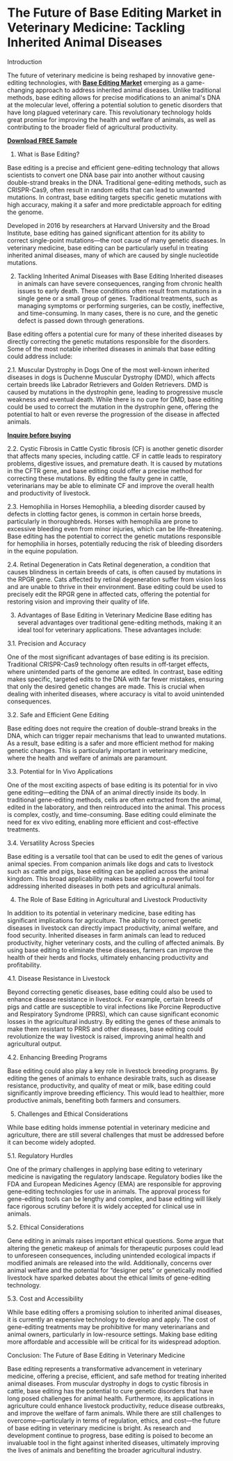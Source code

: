 # The Future of Base Editing Market in Veterinary Medicine: Tackling Inherited Animal Diseases
Introduction

The future of veterinary medicine is being reshaped by innovative gene-editing technologies, with **[Base Editing Market](https://www.nextmsc.com/report/base-editing-market-hc2980)** emerging as a game-changing approach to address inherited animal diseases. Unlike traditional methods, base editing allows for precise modifications to an animal's DNA at the molecular level, offering a potential solution to genetic disorders that have long plagued veterinary care. This revolutionary technology holds great promise for improving the health and welfare of animals, as well as contributing to the broader field of agricultural productivity.

**[Download FREE Sample](https://www.nextmsc.com/base-editing-market-hc2980/request-sample)**

1. What is Base Editing?
   
Base editing is a precise and efficient gene-editing technology that allows scientists to convert one DNA base pair into another without causing double-strand breaks in the DNA. Traditional gene-editing methods, such as CRISPR-Cas9, often result in random edits that can lead to unwanted mutations. In contrast, base editing targets specific genetic mutations with high accuracy, making it a safer and more predictable approach for editing the genome.

Developed in 2016 by researchers at Harvard University and the Broad Institute, base editing has gained significant attention for its ability to correct single-point mutations—the root cause of many genetic diseases. In veterinary medicine, base editing can be particularly useful in treating inherited animal diseases, many of which are caused by single nucleotide mutations.

2. Tackling Inherited Animal Diseases with Base Editing
Inherited diseases in animals can have severe consequences, ranging from chronic health issues to early death. These conditions often result from mutations in a single gene or a small group of genes. Traditional treatments, such as managing symptoms or performing surgeries, can be costly, ineffective, and time-consuming. In many cases, there is no cure, and the genetic defect is passed down through generations.

Base editing offers a potential cure for many of these inherited diseases by directly correcting the genetic mutations responsible for the disorders. Some of the most notable inherited diseases in animals that base editing could address include:

2.1. Muscular Dystrophy in Dogs
One of the most well-known inherited diseases in dogs is Duchenne Muscular Dystrophy (DMD), which affects certain breeds like Labrador Retrievers and Golden Retrievers. DMD is caused by mutations in the dystrophin gene, leading to progressive muscle weakness and eventual death. While there is no cure for DMD, base editing could be used to correct the mutation in the dystrophin gene, offering the potential to halt or even reverse the progression of the disease in affected animals.

**[Inquire before buying](https://www.nextmsc.com/base-editing-market-hc2980/inquire-before-buying)**

2.2. Cystic Fibrosis in Cattle
Cystic fibrosis (CF) is another genetic disorder that affects many species, including cattle. CF in cattle leads to respiratory problems, digestive issues, and premature death. It is caused by mutations in the CFTR gene, and base editing could offer a precise method for correcting these mutations. By editing the faulty gene in cattle, veterinarians may be able to eliminate CF and improve the overall health and productivity of livestock.

2.3. Hemophilia in Horses
Hemophilia, a bleeding disorder caused by defects in clotting factor genes, is common in certain horse breeds, particularly in thoroughbreds. Horses with hemophilia are prone to excessive bleeding even from minor injuries, which can be life-threatening. Base editing has the potential to correct the genetic mutations responsible for hemophilia in horses, potentially reducing the risk of bleeding disorders in the equine population.

2.4. Retinal Degeneration in Cats
Retinal degeneration, a condition that causes blindness in certain breeds of cats, is often caused by mutations in the RPGR gene. Cats affected by retinal degeneration suffer from vision loss and are unable to thrive in their environment. Base editing could be used to precisely edit the RPGR gene in affected cats, offering the potential for restoring vision and improving their quality of life.

3. Advantages of Base Editing in Veterinary Medicine
Base editing has several advantages over traditional gene-editing methods, making it an ideal tool for veterinary applications. These advantages include:

3.1. Precision and Accuracy

One of the most significant advantages of base editing is its precision. Traditional CRISPR-Cas9 technology often results in off-target effects, where unintended parts of the genome are edited. In contrast, base editing makes specific, targeted edits to the DNA with far fewer mistakes, ensuring that only the desired genetic changes are made. This is crucial when dealing with inherited diseases, where accuracy is vital to avoid unintended consequences.

3.2. Safe and Efficient Gene Editing

Base editing does not require the creation of double-strand breaks in the DNA, which can trigger repair mechanisms that lead to unwanted mutations. As a result, base editing is a safer and more efficient method for making genetic changes. This is particularly important in veterinary medicine, where the health and welfare of animals are paramount.

3.3. Potential for In Vivo Applications

One of the most exciting aspects of base editing is its potential for in vivo gene editing—editing the DNA of an animal directly inside its body. In traditional gene-editing methods, cells are often extracted from the animal, edited in the laboratory, and then reintroduced into the animal. This process is complex, costly, and time-consuming. Base editing could eliminate the need for ex vivo editing, enabling more efficient and cost-effective treatments.

3.4. Versatility Across Species

Base editing is a versatile tool that can be used to edit the genes of various animal species. From companion animals like dogs and cats to livestock such as cattle and pigs, base editing can be applied across the animal kingdom. This broad applicability makes base editing a powerful tool for addressing inherited diseases in both pets and agricultural animals.

4. The Role of Base Editing in Agricultural and Livestock Productivity
   
In addition to its potential in veterinary medicine, base editing has significant implications for agriculture. The ability to correct genetic diseases in livestock can directly impact productivity, animal welfare, and food security. Inherited diseases in farm animals can lead to reduced productivity, higher veterinary costs, and the culling of affected animals. By using base editing to eliminate these diseases, farmers can improve the health of their herds and flocks, ultimately enhancing productivity and profitability.

4.1. Disease Resistance in Livestock

Beyond correcting genetic diseases, base editing could also be used to enhance disease resistance in livestock. For example, certain breeds of pigs and cattle are susceptible to viral infections like Porcine Reproductive and Respiratory Syndrome (PRRS), which can cause significant economic losses in the agricultural industry. By editing the genes of these animals to make them resistant to PRRS and other diseases, base editing could revolutionize the way livestock is raised, improving animal health and agricultural output.

4.2. Enhancing Breeding Programs

Base editing could also play a key role in livestock breeding programs. By editing the genes of animals to enhance desirable traits, such as disease resistance, productivity, and quality of meat or milk, base editing could significantly improve breeding efficiency. This would lead to healthier, more productive animals, benefiting both farmers and consumers.

5. Challenges and Ethical Considerations
   
While base editing holds immense potential in veterinary medicine and agriculture, there are still several challenges that must be addressed before it can become widely adopted.

5.1. Regulatory Hurdles

One of the primary challenges in applying base editing to veterinary medicine is navigating the regulatory landscape. Regulatory bodies like the FDA and European Medicines Agency (EMA) are responsible for approving gene-editing technologies for use in animals. The approval process for gene-editing tools can be lengthy and complex, and base editing will likely face rigorous scrutiny before it is widely accepted for clinical use in animals.

5.2. Ethical Considerations

Gene editing in animals raises important ethical questions. Some argue that altering the genetic makeup of animals for therapeutic purposes could lead to unforeseen consequences, including unintended ecological impacts if modified animals are released into the wild. Additionally, concerns over animal welfare and the potential for “designer pets” or genetically modified livestock have sparked debates about the ethical limits of gene-editing technology.

5.3. Cost and Accessibility

While base editing offers a promising solution to inherited animal diseases, it is currently an expensive technology to develop and apply. The cost of gene-editing treatments may be prohibitive for many veterinarians and animal owners, particularly in low-resource settings. Making base editing more affordable and accessible will be critical for its widespread adoption.

Conclusion: The Future of Base Editing in Veterinary Medicine

Base editing represents a transformative advancement in veterinary medicine, offering a precise, efficient, and safe method for treating inherited animal diseases. From muscular dystrophy in dogs to cystic fibrosis in cattle, base editing has the potential to cure genetic disorders that have long posed challenges for animal health. Furthermore, its applications in agriculture could enhance livestock productivity, reduce disease outbreaks, and improve the welfare of farm animals.
While there are still challenges to overcome—particularly in terms of regulation, ethics, and cost—the future of base editing in veterinary medicine is bright. As research and development continue to progress, base editing is poised to become an invaluable tool in the fight against inherited diseases, ultimately improving the lives of animals and benefiting the broader agricultural industry.

